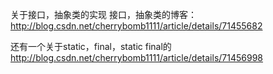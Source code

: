 关于接口，抽象类的实现
接口，抽象类的博客：
http://blog.csdn.net/cherrybomb1111/article/details/71455682

还有一个关于static，final，static final的
http://blog.csdn.net/cherrybomb1111/article/details/71456998
